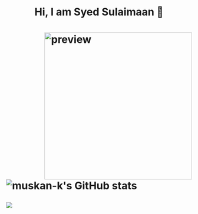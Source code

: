 <h1 align="center">Hi, I am Syed Sulaimaan 👋<h1>
<img align="right" src="https://media.giphy.com/media/bfrlODgSLqXxS/giphy.gif" width="400px" alt="preview"/>

<img src="https://github-readme-stats.vercel.app/api?username=syed-sulaimaan&show_icons=true&hide=&count_private=true&title_color=0891b2&text_color=ffffff&icon_color=0891b2&bg_color=0f172a&hide_border=true&show_icons=true" alt="muskan-k's GitHub stats" />



<a href="http://www.github.com/syed-sulaimaan"><img src="https://github-readme-streak-stats.herokuapp.com/?user=muskan-k&stroke=ffffff&background=0f172a&ring=0891b2&fire=0891b2&currStreakNum=ffffff&currStreakLabel=0891b2&sideNums=ffffff&sideLabels=ffffff&dates=ffffff&hide_border=true" /></a>
<!--
**Syed-sulaimaan/syed-sulaimaan** is a ✨ _special_ ✨ repository because its `README.md` (this file) appears on your GitHub profile.

Here are some ideas to get you started:

- 🔭 I’m currently working on ...
- 🌱 I’m currently learning ...
- 👯 I’m looking to collaborate on ...
- 🤔 I’m looking for help with ...
- 💬 Ask me about ...
- 📫 How to reach me: ...
- 😄 Pronouns: ...
- ⚡ Fun fact: ...
-->
